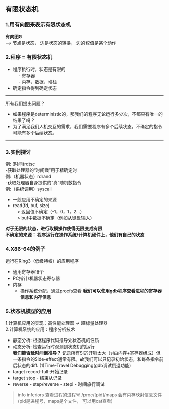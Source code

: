 ## 有限状态机
 ### 1.用有向图来表示有限状态机
 **有向图G**  
 --> 节点是状态， 边是状态的转换， 边的权值是某个动作    
 ### 2.程序 = 有限状态机
 * 程序执行时，状态是有限的  
 &emsp; - 寄存器  
 &emsp; - 内存，数据，堆栈
 * 确定指令得到确定状态
 ---
 所有我们提出问题？
 * 如果程序是deterministic的，那我们的程序无论运行多少次，不都只有唯一的结果了吗？
 * 为了满足我们人机交互的需求，我们需要程序有多个后续状态。不确定的指令可能有多个后续状态。
 ---
 ### 3.实例探讨
 例: (时间)rdtsc  
 -获取处理器的“时间戳”用于精确定时    
 例:（机器状态）rdrand   
 -获取处理器自身提供的“真”随机数指令   
 例:（系统调用）syscall   
 - 一般应用不确定的来源  
 - read(fd, buf, size)  
 &emsp;> 返回值不确定（-1，0，1，2...）   
 &emsp;> buf中数据不确定（例如从键盘输入）  
 
**对于无限的状态，进行取模操作使得无限变成有限**  
**不确定的来源： 程序运行在操作系统/计算机硬件上，他们有自己的状态**  

### 4.X86-64的例子  
  运行在RIng3（低级特权）的应用程序  
  * 通用寄存器16个  
  * PC指针/机器状态寄存器  
  * 内存  
    * 操作系统分配，通过procfs查看
**我们可以使用gdb程序查看进程的寄存器信息和内存信息**

### 5.状态机模型的应用
1.计算机应用的实现：高性能处理器 -> 超标量处理器  
2.计算机系统的应用：程序分析技术
* 静态分析: 根据程序代码推导处状态机的性质   
* 动态分析: 检查运行时观测到状态机的运行  
**我们能否延时间倒推导？**
记录所有Si的开销太大（si由内存+寄存器组成）但一条指令的Side-effect通常有限。故我们可以只记录初始状态，和每条指令前后状态的diff.
(1)Time-Travel Debugging(gdb调试倒退功能)
* target record-full-开始记录
* target stop - 结束从记录
* reverse - step/reverse - stepi - 时间旅行调试
> info inferiors 查看进程的进程号
>/proc/[pid]/maps 会有内存映射信息文件(pid是进程号，maps是个文件， 可以用cat查看) 
>
